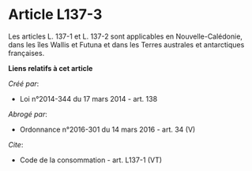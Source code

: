 # Article L137-3

Les articles L. 137-1 et L. 137-2 sont applicables en Nouvelle-Calédonie, dans les îles Wallis et Futuna et dans les Terres
australes et antarctiques françaises.

**Liens relatifs à cet article**

_Créé par_:

  - Loi n°2014-344 du 17 mars 2014 - art. 138

_Abrogé par_:

  - Ordonnance n°2016-301 du 14 mars 2016 - art. 34 (V)

_Cite_:

  - Code de la consommation - art. L137-1 (VT)
